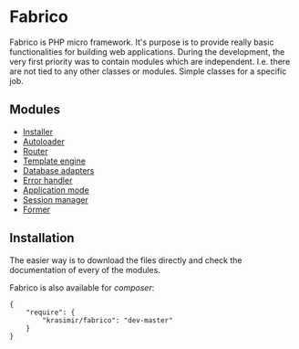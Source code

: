 # Fabrico

Fabrico is PHP micro framework. It's purpose is to provide really basic functionalities for building web applications. During the development, the very first priority was to contain modules which are independent. I.e. there are not tied to any other classes or modules. Simple classes for a specific job.

## Modules

  - [Installer](https://github.com/krasimir/fabrico/tree/master/lib/Installer)
  - [Autoloader](https://github.com/krasimir/fabrico/tree/master/lib/Autoloader)
  - [Router](https://github.com/krasimir/fabrico/tree/master/lib/Router)
  - [Template engine](https://github.com/krasimir/fabrico/tree/master/lib/View)
  - [Database adapters](https://github.com/krasimir/fabrico/tree/master/lib/DBAdapters)
  - [Error handler](https://github.com/krasimir/fabrico/tree/master/lib/ErrorHandler)
  - [Application mode](https://github.com/krasimir/fabrico/tree/master/lib/AppMode)
  - [Session manager](https://github.com/krasimir/fabrico/tree/master/lib/SessionManager)
  - [Former](https://github.com/krasimir/fabrico/tree/master/lib/Former)

## Installation

The easier way is to download the files directly and check the documentation of every of the modules.

Fabrico is also available for *composer*:

    {
        "require": {
            "krasimir/fabrico": "dev-master"
        }
    }
